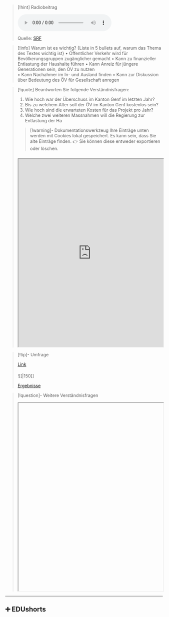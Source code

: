 
>[!hint] Radiobeitrag
>
><audio controls><source src=""></audio>
>
>Quelle: [SRF]()

 >[!info] Warum ist es wichtig?
>{Liste in 5 bullets auf, warum das Thema des Textes wichtig ist}
>• Öffentlicher Verkehr wird für Bevölkerungsgruppen zugänglicher gemacht 
>• Kann zu finanzieller Entlastung der Haushalte führen
>• Kann Anreiz für jüngere Generationen sein,  den ÖV zu nutzen  
>• Kann Nachahmer im In- und Ausland finden 
>• Kann zur Diskussion über Bedeutung des ÖV für Gesellschaft anregen

>[!quote] Beantworten Sie folgende Verständnisfragen:
>1. Wie hoch war der Überschuss im Kanton Genf im letzten Jahr? 
>2. Bis zu welchem Alter soll der ÖV im Kanton Genf kostenlos sein?
>3. Wie hoch sind die erwarteten Kosten für das Projekt pro Jahr? 
>4. Welche zwei weiteren Massnahmen will die Regierung zur Entlastung der Ha
>
>>[!warning]- Dokumentationswerkzeug 
>Ihre Einträge unten werden mit Cookies lokal gespeichert. Es kann sein, dass Sie alte Einträge finden. 
>👉 Sie können diese entweder exportieren oder löschen.
>#####
><iframe width="100%" height="600" src="https://app.Lumi.education/run/dw_E7K" allowfullscreen allow="geolocation *; autoplay; encrypted-media"></iframe>

>[!tip]- Umfrage
>
>[Link]() 
>####
>![[|150]]
>
>[Ergebnisse]()

>[!question]- Weitere Verständnisfragen
><iframe width="100%" height="600" src="" allowfullscreen allow="geolocation *; autoplay; encrypted-media"></iframe>

---

## ➕ EDUshorts
    